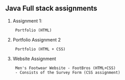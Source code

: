 ## Java Full stack assignments

1) Assignment 1:
        
        Portfolio (HTML)

2) Portfolio Assignment 2 

        Portfolio (HTML + CSS)

3) Website Assignment

        Men's Footwear Website - FootBros (HTML+CSS)
        - Consists of the Survey Form (CSS assignment)
